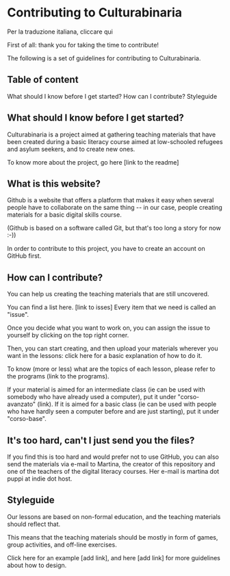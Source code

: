 # Contributing to Culturabinaria

Per la traduzione italiana, cliccare qui

First of all: thank you for taking the time to contribute!

The following is a set of guidelines for contributing to Culturabinaria.

## Table of content

What should I know before I get started?
How can I contribute?
Styleguide

## What should I know before I get started?
Culturabinaria is a project aimed at gathering teaching materials that have been created during a basic literacy course aimed at low-schooled refugees and asylum seekers, and to create new ones.

To know more about the project, go here [link to the readme]

## What is this website?
Github is a website that offers a platform that makes it easy when several people have to collaborate on the same thing -- in our case, people creating materials for a basic digital skills course.

(Github is based on a software called Git, but that's too long a story for now :-))

In order to contribute to this project, you have to create an account on GitHub first.

## How can I contribute?
You can help us creating the teaching materials that are still uncovered.

You can find a list here. [link to isses] Every item that we need is called an "issue".

Once you decide what you want to work on, you can assign the issue to yourself by clicking on the top right corner.

Then, you can start creating, and then upload your materials wherever you want in the lessons: click here for a basic explanation of how to do it.

To know (more or less) what are the topics of each lesson, please refer to the programs (link to the programs).

If your material is aimed for an intermediate class (ie can be used with somebody who have already used a computer), put it under "corso-avanzato" (link). If it is aimed for a basic class (ie can be used with people who have hardly seen a computer before and are just starting), put it under "corso-base".

## It's too hard, can't I just send you the files?
If you find this is too hard and would prefer not to use GitHub, you can also send the materials via e-mail to Martina, the creator of this repository and one of the teachers of the digital literacy courses. Her e-mail is martina dot puppi at indie dot host.

## Styleguide
Our lessons are based on non-formal education, and the teaching materials should reflect that.

This means that the teaching materials should be mostly in form of games, group activities, and off-line exercises.

Click here for an example [add link], and here [add link] for more guidelines about how to design. 
